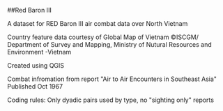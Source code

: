 ##Red Baron III

A dataset for RED Baron III air combat data over North Vietnam

Country feature data courtesy of Global Map of Vietnam ©ISCGM/ Department of Survey and Mapping, Ministry of Nutural Resources and Environment -Vietnam

Created using QGIS 

Combat infromation from report "Air to Air Encounters in Southeast Asia" Published Oct 1967

Coding rules: Only dyadic pairs used by type, no "sighting only" reports 
